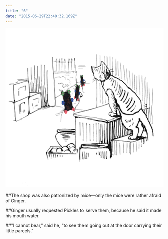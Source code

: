 ```yaml
---
title: "6"
date: "2015-06-29T22:40:32.169Z"
---
```

![mice were rather afraid of Ginger](./Lillian_grayp14.png)















##The shop was also patronized by mice—only the mice were rather afraid of Ginger.

##Ginger usually requested Pickles to serve them, because he said it made his mouth water.

##"I cannot bear," said he, "to see them going out at the door carrying their little parcels."